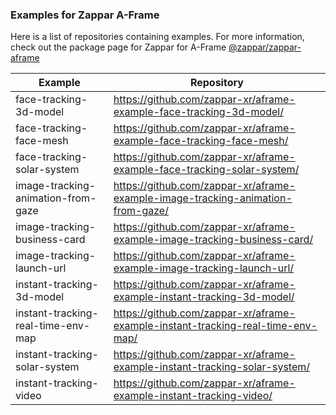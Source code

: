 ### Examples for Zappar A-Frame

Here is a list of repositories containing examples. For more information, check out the package page for Zappar for A-Frame [@zappar/zappar-aframe](https://www.npmjs.com/package/@zappar/zappar-aframe)


| Example      | Repository |
| ----------- | ----------- |
| face-tracking-3d-model | https://github.com/zappar-xr/aframe-example-face-tracking-3d-model/ |
| face-tracking-face-mesh | https://github.com/zappar-xr/aframe-example-face-tracking-face-mesh/ |
| face-tracking-solar-system | https://github.com/zappar-xr/aframe-example-face-tracking-solar-system/ |
| image-tracking-animation-from-gaze | https://github.com/zappar-xr/aframe-example-image-tracking-animation-from-gaze/ |
| image-tracking-business-card | https://github.com/zappar-xr/aframe-example-image-tracking-business-card/ |
| image-tracking-launch-url | https://github.com/zappar-xr/aframe-example-image-tracking-launch-url/ |
| instant-tracking-3d-model | https://github.com/zappar-xr/aframe-example-instant-tracking-3d-model/ |
| instant-tracking-real-time-env-map | https://github.com/zappar-xr/aframe-example-instant-tracking-real-time-env-map/ |
| instant-tracking-solar-system | https://github.com/zappar-xr/aframe-example-instant-tracking-solar-system/ |
| instant-tracking-video | https://github.com/zappar-xr/aframe-example-instant-tracking-video/ |

